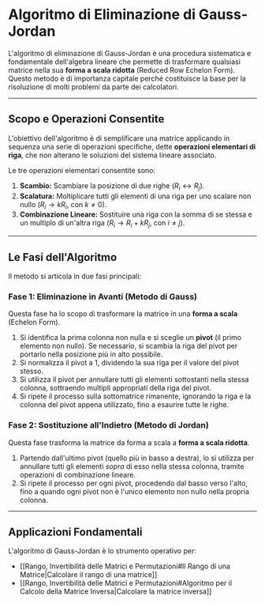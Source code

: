 # Algoritmo di Eliminazione di Gauss-Jordan

L'algoritmo di eliminazione di Gauss-Jordan è una procedura sistematica e fondamentale dell'algebra lineare che permette di trasformare qualsiasi matrice nella sua **forma a scala ridotta** (Reduced Row Echelon Form). Questo metodo è di importanza capitale perché costituisce la base per la risoluzione di molti problemi da parte dei calcolatori.

---

## Scopo e Operazioni Consentite

L'obiettivo dell'algoritmo è di semplificare una matrice applicando in sequenza una serie di operazioni specifiche, dette **operazioni elementari di riga**, che non alterano le soluzioni del sistema lineare associato.

Le tre operazioni elementari consentite sono:
1.  **Scambio:** Scambiare la posizione di due righe ($R_i \leftrightarrow R_j$).
2.  **Scalatura:** Moltiplicare tutti gli elementi di una riga per uno scalare non nullo ($R_i \to k R_i$, con $k \neq 0$).
3.  **Combinazione Lineare:** Sostituire una riga con la somma di se stessa e un multiplo di un'altra riga ($R_i \to R_i + k R_j$, con $i \neq j$).

---

## Le Fasi dell'Algoritmo

Il metodo si articola in due fasi principali:

### Fase 1: Eliminazione in Avanti (Metodo di Gauss)
Questa fase ha lo scopo di trasformare la matrice in una **forma a scala** (Echelon Form).
1.  Si identifica la prima colonna non nulla e si sceglie un **pivot** (il primo elemento non nullo). Se necessario, si scambia la riga del pivot per portarlo nella posizione più in alto possibile.
2.  Si normalizza il pivot a 1, dividendo la sua riga per il valore del pivot stesso.
3.  Si utilizza il pivot per annullare tutti gli elementi sottostanti nella stessa colonna, sottraendo multipli appropriati della riga del pivot.
4.  Si ripete il processo sulla sottomatrice rimanente, ignorando la riga e la colonna del pivot appena utilizzato, fino a esaurire tutte le righe.

### Fase 2: Sostituzione all'Indietro (Metodo di Jordan)
Questa fase trasforma la matrice da forma a scala a **forma a scala ridotta**.
1.  Partendo dall'ultimo pivot (quello più in basso a destra), lo si utilizza per annullare tutti gli elementi *sopra* di esso nella stessa colonna, tramite operazioni di combinazione lineare.
2.  Si ripete il processo per ogni pivot, procedendo dal basso verso l'alto, fino a quando ogni pivot non è l'unico elemento non nullo nella propria colonna.

---

## Applicazioni Fondamentali

L'algoritmo di Gauss-Jordan è lo strumento operativo per:


- [[Rango, Invertibilità delle Matrici e Permutazioni#Il Rango di una Matrice|Calcolare il rango di una matrice]]
- [[Rango, Invertibilità delle Matrici e Permutazioni#Algoritmo per il Calcolo della Matrice Inversa|Calcolare la matrice inversa]]
